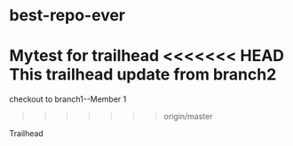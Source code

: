 # best-repo-ever
Mytest for trailhead
<<<<<<< HEAD
This trailhead update from branch2
=======
checkout to branch1--Member 1
>>>>>>> origin/master

Trailhead
